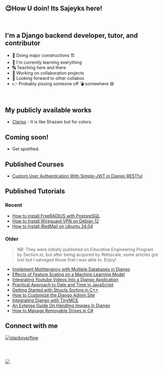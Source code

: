 ## :wink:How U doin! Its Sajeyks here!
<br>

## I'm a Django backend developer, tutor, and contributor
 - :construction: Doing major constructions 🏗️
 - :seedling: I'm currently learning everything
 - :capital_abcd: Teaching here and there
 - :two_men_holding_hands: Working on collaboration projects
 - :telescope: Looking forward to other collabos
 - :point_right: Probably pissing someone off :bomb: somewhere :smile:
<br>

## My publicly available works
* [Clariss](https://www.clariss.xyz) - It is like Shazam but for colors.

## Coming soon!
- Get spotified.

## Published Courses
- [Custom User Authentication With Simple-JWT in Django RESTful](https://www.educative.io/courses/custom-user-authentication-with-simple-jwt-in-django-restful)

## Published Tutorials

### Recent
- [How to install FreeRADIUS with PostgreSQL](https://docs.vultr.com/how-to-install-freeradius-with-postgresql)
- [How to Install Wireguard VPN on Debian 12](https://docs.vultr.com/how-to-install-wireguard-vpn-on-debian-12)
- [How to Install iRedMail on Ubuntu 24.04](https://docs.vultr.com/how-to-install-iredmail-on-ubuntu-24-04)

### Older
>NB: They were initially published on Educative Engineering Program by Section.io, but after being acquired by Webscale, some articles got lost but I salvaged those that I was able to. Enjoy!
 - [Implement Multitenancy with Multiple Databases in Django](https://web.archive.org/web/20230501050743/https://www.section.io/engineering-education/implement-multitenancy-with-multiple-databases-in-django/)
 - [Effects of Feature Scaling on a Machine Learning Model](https://web.archive.org/web/20230526090806/https://www.section.io/engineering-education/feature-scaling-effects-machine-learning-model/)
 - [Integrating Youtube Videos Into a Django Application](https://web.archive.org/web/20230110001640/https://www.section.io/engineering-education/integrating-youtube-videos-into-a-django-application/)
 - [Practical Approach to Date and Time in JavaScript](https://web.archive.org/web/20221009214222/https://www.section.io/engineering-education/practical-approach-to-date-and-time-in-javascript/)
 - [Getting Started with Structs Sorting in C++](https://web.archive.org/web/20220929071550/https://www.section.io/engineering-education/getting-started-with-structs-sorting-in-c++/)
 - [How to Customize the Django Admin Site](https://web.archive.org/web/20210421054330/https://www.section.io/engineering-education/customizing-django-admin/)
 - [Integrating Django with TinyMCE](https://web.archive.org/web/20210518170718/https://www.section.io/engineering-education/integrating-django-with-tinymce/)
 - [An Extense Guide On Handling Images In Django](https://web.archive.org/web/20220516011550/https://www.section.io/engineering-education/an-extensive-guide-on-handling-images-in-django/)
 - [How to Manage Removable Drives in C#](https://www.section.io/engineering-education/how-to-create-a-winforms-io-manager-for-removable-drives-in-csharp/)



## Connect with me
<p align="start">
<a href="https://stackoverflow.com/users/12601926/random-user"><img src="https://img.icons8.com/color/50/000000/stackoverflow.png" alt="stackoverflow"/></a>
</p>

<br>

<br>

![](https://komarev.com/ghpvc/?username=Sajeyks&color=blueviolet)

<br>

